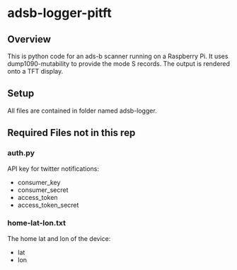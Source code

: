 # adsb-logger-pitft

## Overview
This is python code for an ads-b scanner running on a Raspberry Pi.  It uses dump1090-mutability to provide the mode S records.  The output is rendered onto a TFT display.

## Setup
All files are contained in folder named adsb-logger.

## Required Files not in this rep

### auth.py
API key for twitter notifications:
- consumer_key
- consumer_secret
- access_token
- access_token_secret

### home-lat-lon.txt
The home lat and lon of the device:
- lat
- lon

